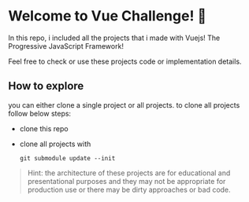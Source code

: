 # Welcome to Vue Challenge! :rocket:

In this repo, i included all the projects that i made with Vuejs! The Progressive JavaScript Framework!

Feel free to check or use these projects code or implementation details.

## How to explore
you can either clone a single project or all projects. to clone all projects follow below steps:

- clone this repo
  
- clone all projects with
  ```
  git submodule update --init
  ```

> Hint: the architecture of these projects are for educational and presentational purposes and they may not be appropriate for production use or there may be dirty approaches or bad code.